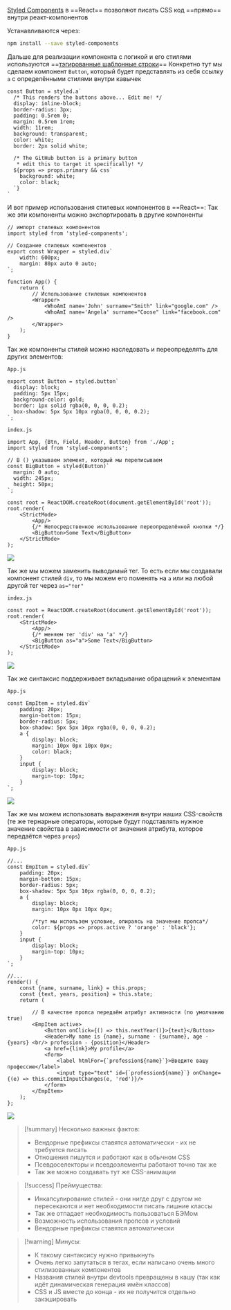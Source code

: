 
[Styled Components](https://styled-components.com/) в ==React== позволяют писать CSS код ==прямо== внутри реакт-компонентов

Устанавливаются через:

```bash
npm install --save styled-components
```

Дальше для реализации компонента с логикой и его стилями используются ==[тэгированные шаблонные строки](https://developer.mozilla.org/en-US/docs/Web/JavaScript/Reference/Template_literals)==
Конкретно тут мы сделаем компонент `Button`, который будет представлять из себя ссылку `a` с определёнными стилями внутри кавычек

```JSX
const Button = styled.a`
  /* This renders the buttons above... Edit me! */
  display: inline-block;
  border-radius: 3px;
  padding: 0.5rem 0;
  margin: 0.5rem 1rem;
  width: 11rem;
  background: transparent;
  color: white;
  border: 2px solid white;

  /* The GitHub button is a primary button
   * edit this to target it specifically! */
  ${props => props.primary && css`
    background: white;
    color: black;
  `}
`
```

И вот пример использования стилевых компонентов в ==React==:
Так же эти компоненты можно экспортировать в другие компоненты

```JSX
// импорт стилевых компонентов
import styled from 'styled-components';

// Создание стилевых компонентов
export const Wrapper = styled.div`  
    width: 600px;    
    margin: 80px auto 0 auto;
`;  

function App() {  
    return (  
	    // Использование стилевых компонентов
        <Wrapper>  
            <WhoAmI name='John' surname="Smith" link="google.com" />  
            <WhoAmI name='Angela' surname="Coose" link="facebook.com" />  
        </Wrapper>  
    );  
}
```

Так же компоненты стилей можно наследовать и переопределять для других элементов:

`App.js`
```JSX
export const Button = styled.button`  
  display: block;  
  padding: 5px 15px;  
  background-color: gold;  
  border: 1px solid rgba(0, 0, 0, 0.2);  
  box-shadow: 5px 5px 10px rgba(0, 0, 0, 0.2);  
`;
```

`index.js`
```JSX
import App, {Btn, Field, Header, Button} from './App';  
import styled from 'styled-components';  

// В () указываем элемент, который мы переписываем
const BigButton = styled(Button)`  
  margin: 0 auto;  
  width: 245px;  
  height: 50px;
`;  
  
const root = ReactDOM.createRoot(document.getElementById('root'));  
root.render(  
    <StrictMode>  
        <App/>  
        {/* Непосредственное использование переопределённой кнопки */}
        <BigButton>Some Text</BigButton>  
    </StrictMode>  
);
```

![](_png/c13abdac9e7a3b311997a39ae5b41339.png)

Так же мы можем заменить выводимый тег. То есть если мы создавали компонент стилей `div`, то мы можем его поменять на `a` или на любой другой тег через `as="тег"`

`index.js`
```JSX
const root = ReactDOM.createRoot(document.getElementById('root'));  
root.render(  
    <StrictMode>  
        <App/>  
        {/* меняем тег 'div' на 'a' */}
        <BigButton as="a">Some Text</BigButton>  
    </StrictMode>  
);
```

![](_png/e9bd1b8cf10216a32f0988be05dd443b.png)

Так же синтаксис поддерживает вкладывание обращений к элементам

`App.js`
```JSX
const EmpItem = styled.div`  
    padding: 20px;    
    margin-bottom: 15px;    
    border-radius: 5px;    
    box-shadow: 5px 5px 10px rgba(0, 0, 0, 0.2);  
    a {  
        display: block;        
        margin: 10px 0px 10px 0px;        
        color: black;  
    }    
    input {  
        display: block;        
        margin-top: 10px;    
    }
`;
```

![](_png/527a5198c81893cc3ca8110574eeaa15.png)

Так же мы можем использовать выражения внутри наших CSS-свойств (те же тернарные операторы, которые будут подставлять нужное значение свойства в зависимости от значения атрибута, которое передаётся через `props`)

`App.js`
```JSX
//...
const EmpItem = styled.div`  
    padding: 20px;    
    margin-bottom: 15px;    
    border-radius: 5px;    
    box-shadow: 5px 5px 10px rgba(0, 0, 0, 0.2);  
    a {  
        display: block;        
        margin: 10px 0px 10px 0px;  
        
        /*тут мы использем условие, опираясь на значение пропса*/      
        color: ${props => props.active ? 'orange' : 'black'};  
    }    
    input {  
        display: block;        
        margin-top: 10px;    
    }
`;

//...
render() {  
    const {name, surname, link} = this.props;  
    const {text, years, position} = this.state;  
    return (  
    
	    // В качестве пропса передаём атрибут активности (по умолчанию true)
        <EmpItem active>  
            <Button onClick={() => this.nextYear()}>{text}</Button>  
            <Header>My name is {name}, surname - {surname}, age - {years} <br/> profession - {position}</Header>  
            <a href={link}>My profile</a>  
            <form>  
                <label htmlFor={`profession${name}`}>Введите вашу профессию</label>  
                <input type="text" id={`profession${name}`} onChange={(e) => this.commitInputChanges(e, 'red')}/>  
            </form>  
        </EmpItem>  
    );  
};
```

![](_png/c939a8970ebc6eb3997a85898abcbe15.png)

>[!summary] Несколько важных фактов:
> - Вендорные префиксы ставятся автоматически - их не требуется писать
> - Отношения пишутся и работают как в обычном CSS
> - Псевдоселекторы и псевдоэлементы работают точно так же
> - Так же можно создавать тут же CSS-анимации

>[!success] Преймущества:
> - Инкапсулирование стилей - они нигде друг с другом не пересекаются и нет необходимости писать лишние классы
> - Так же отпадает необходимость пользоваться БЭМом
> - Возможность использования пропсов и условий
> - Вендорные префиксы ставятся автоматически

>[!warning] Минусы:
> - К такому синтаксису нужно привыкнуть
> - Очень легко запутаться в тегах, если написано очень много стилизованных компонентов
> - Названия стилей внутри devtools превращены в кашу (так как идёт динамическая генерация имён классов)
> - CSS и JS вместе до конца - их не получится отдельно закэшировать